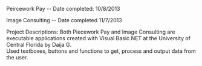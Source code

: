 Peircework Pay --  Date completed: 10/8/2013

Image Consulting -- Date completed 11/7/2013 

Project Descriptions:
Both Piecework Pay and Image Consulting are executable applications created with Visual Basic.NET at the University of Central Florida by Daija G.     
Used textboxes, buttons and functions to get, process and output data from the user.   



